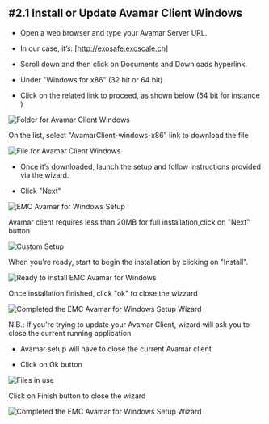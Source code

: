 ## #2.1 Install or Update Avamar Client Windows

* Open a web browser and type your Avamar Server URL.

* In our case, it’s: [http://exosafe.exoscale.ch]

* Scroll down and then click on Documents and Downloads hyperlink.

* Under "Windows for x86" (32 bit or 64 bit)

* Click on the related link to proceed, as shown below (64 bit for instance )

![Folder for Avamar Client Windows](/static/images/kb/AvamarClientWindowsUpdate1.png)


On the list, select "AvamarClient-windows-x86" link to download the file

![File for Avamar Client Windows](/static/images/kb/AvamarClientWindowsUpdate2.png)


* Once it’s downloaded, launch the setup and follow instructions provided via the wizard.

* Click "Next" 

![EMC Avamar for Windows Setup](/static/images/kb/AvamarClientWindowsUpdate3.png)


Avamar client requires less than 20MB for full installation,click on "Next" button

![Custom Setup](/static/images/kb/AvamarClientWindowsUpdate4.png)


When you're ready, start to begin the installation by clicking on "Install".

![Ready to install EMC Avamar for Windows](/static/images/kb/AvamarClientWindowsUpdate5.png)

Once installation finished, click "ok" to close the wizzard 

![Completed the EMC Avamar for Windows Setup Wizard](/static/images/kb/AvamarClientWindowsUpdate7.png)

N.B.: If you're trying to update your Avamar Client, wizard will ask you to close the current running application

* Avamar setup will have to close the current Avamar client

* Click on Ok button

![Files in use](/static/images/kb/AvamarClientWindowsUpdate6.png)


Click on Finish button to close the wizard

![Completed the EMC Avamar for Windows Setup Wizard](/static/images/kb/AvamarClientWindowsUpdate7.png)

[http://exosafe.exoscale.ch]: http://exosafe.exoscale.ch
